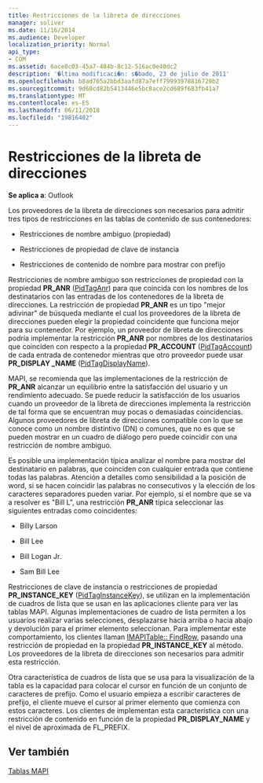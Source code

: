 ```yaml
---
title: Restricciones de la libreta de direcciones
manager: soliver
ms.date: 11/16/2014
ms.audience: Developer
localization_priority: Normal
api_type:
- COM
ms.assetid: 6ace8c03-45a7-484b-8c12-516ac0e40dc2
description: '�ltima modificaci�n: s�bado, 23 de julio de 2011'
ms.openlocfilehash: b8ad765a2bbd3aafd87a7eff79993978816729b2
ms.sourcegitcommit: 9d60cd82b5413446e5bc8ace2cd689f683fb41a7
ms.translationtype: MT
ms.contentlocale: es-ES
ms.lasthandoff: 06/11/2018
ms.locfileid: "19816402"
---
```

# <a name="address-book-restrictions"></a>Restricciones de la libreta de direcciones

  
  
**Se aplica a**: Outlook 
  
Los proveedores de la libreta de direcciones son necesarios para admitir tres tipos de restricciones en las tablas de contenido de sus contenedores:
  
- Restricciones de nombre ambiguo (propiedad)
    
- Restricciones de propiedad de clave de instancia
    
- Restricciones de contenido de nombre para mostrar con prefijo
    
Restricciones de nombre ambiguo son restricciones de propiedad con la propiedad **PR_ANR** ([PidTagAnr](pidtaganr-canonical-property.md)) para que coincida con los nombres de los destinatarios con las entradas de los contenedores de la libreta de direcciones. La restricción de propiedad **PR_ANR** es un tipo "mejor adivinar" de búsqueda mediante el cual los proveedores de la libreta de direcciones pueden elegir la propiedad coincidente que funciona mejor para su contenedor. Por ejemplo, un proveedor de libreta de direcciones podría implementar la restricción **PR_ANR** por nombres de los destinatarios que coinciden con respecto a la propiedad **PR_ACCOUNT** ([PidTagAccount](pidtagaccount-canonical-property.md)) de cada entrada de contenedor mientras que otro proveedor puede usar **PR_DISPLAY _NAME** ([PidTagDisplayName](pidtagdisplayname-canonical-property.md)).
  
MAPI, se recomienda que las implementaciones de la restricción de **PR_ANR** alcanzar un equilibrio entre la satisfacción del usuario y un rendimiento adecuado. Se puede reducir la satisfacción de los usuarios cuando un proveedor de la libreta de direcciones implementa la restricción de tal forma que se encuentran muy pocas o demasiadas coincidencias. Algunos proveedores de libreta de direcciones compatible con lo que se conoce como un nombre distintivo (DN) o comunes, que no es que se pueden mostrar en un cuadro de diálogo pero puede coincidir con una restricción de nombre ambiguo. 
  
Es posible una implementación típica analizar el nombre para mostrar del destinatario en palabras, que coinciden con cualquier entrada que contiene todas las palabras. Atención a detalles como sensibilidad a la posición de word, si se hacen coincidir las palabras no consecutivos y la elección de los caracteres separadores pueden variar. Por ejemplo, si el nombre que se va a resolver es "Bill L", una restricción **PR_ANR** típica seleccionar las siguientes entradas como coincidentes: 
  
- Billy Larson
    
- Bill Lee
    
- Bill Logan Jr. 
    
- Sam Bill Lee
    
Restricciones de clave de instancia o restricciones de propiedad **PR_INSTANCE_KEY** ([PidTagInstanceKey](pidtaginstancekey-canonical-property.md)), se utilizan en la implementación de cuadros de lista que se usan en las aplicaciones cliente para ver las tablas MAPI. Algunas implementaciones de cuadro de lista permiten a los usuarios realizar varias selecciones, desplazarse hacia arriba o hacia abajo y devolución para el primer elemento seleccionan. Para implementar este comportamiento, los clientes llaman [IMAPITable:: FindRow](imapitable-findrow.md), pasando una restricción de propiedad en la propiedad **PR_INSTANCE_KEY** al método. Los proveedores de la libreta de direcciones son necesarios para admitir esta restricción. 
  
Otra característica de cuadros de lista que se usa para la visualización de la tabla es la capacidad para colocar el cursor en función de un conjunto de caracteres de prefijo. Como el usuario empieza a escribir caracteres de prefijo, el cliente mueve el cursor al primer elemento que comienza con estos caracteres. Los clientes de implementan esta característica con una restricción de contenido en función de la propiedad **PR_DISPLAY_NAME** y el nivel de aproximada de FL_PREFIX. 
  
## <a name="see-also"></a>Ver también



[Tablas MAPI](mapi-tables.md)

